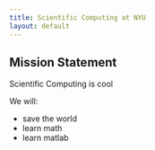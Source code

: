 ```yaml
---
title: Scientific Computing at NYU
layout: default
---
```

## Mission Statement

Scientific Computing is cool

We will:

- save the world
- learn math
- learn matlab
